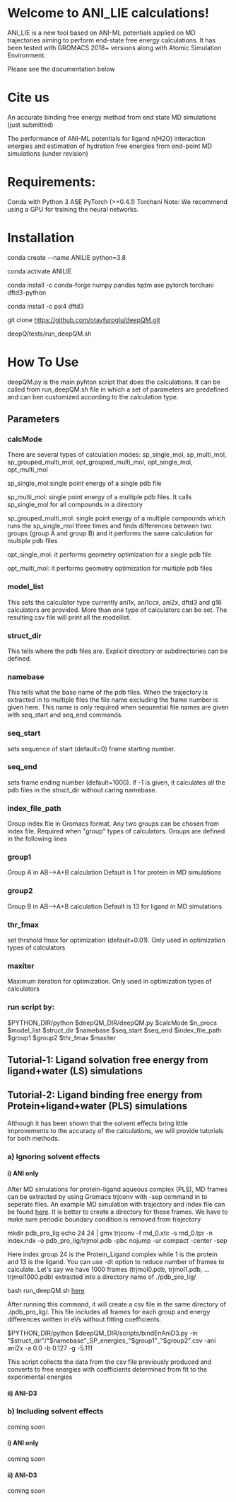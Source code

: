 # Welcome to ANI_LIE calculations!
ANI_LIE is a new tool based on ANI-ML potentials applied on MD trajectories aiming to perform end-state free energy calculations. It has been tested with GROMACS 2018+ versions along with Atomic Simulation Environment.

Please see the documentation below

# Cite us
An accurate binding free energy method from end state MD simulations (just submitted)

The performance of ANI-ML potentials for ligand n(H2O) interaction energies and estimation of hydration free energies from end-point MD simulations (under revision)

# Requirements:
Conda with Python 3
ASE
PyTorch (>=0.4.1)
Torchani
Note: We recommend using a GPU for training the neural networks.

# Installation

conda create --name ANILIE python=3.8

conda activate ANILIE

conda install -c conda-forge numpy pandas tqdm ase pytorch torchani dftd3-python

conda install -c psi4 dftd3

git clone https://github.com/otayfuroglu/deepQM.git

deepQ/tests/run_deepQM.sh 
  
# How To Use

deepQM.py is the main pyhton script that does the calculations. It can be called from run_deepQM.sh file in which a set of parameters are predefined and can ben customized according to the calculation type.

## Parameters
### calcMode
There are several types of calculation modes: sp_single_mol, sp_multi_mol, sp_grouped_multi_mol, opt_grouped_multi_mol, opt_single_mol, opt_multi_mol

sp_single_mol:single point energy of a single pdb file

sp_multi_mol: single point energy of a multiple pdb files. It calls sp_single_mol for all compounds in a directory

sp_grouped_multi_mol: single point energy of a multiple compounds which runs the sp_single_mol three times and finds differences between two groups (group A and group B) and it performs the same calculation for multiple pdb files

opt_single_mol: it performs geometry optimization for a single pdb file

opt_multi_mol: it performs geometry optimization for multiple pdb files

### model_list
This sets the calculator type currently ani1x, ani1ccx, ani2x, dftd3 and g16 calculators are provided. More than one type of calculators can be set. The resulting csv file will print all the modellist.
### struct_dir
This tells where the pdb files are. Explicit directory or subdirectories can be defined.
### namebase
This tells what the base name of the pdb files. When the trajectory is extracted in to multiple files the file name excluding the frame number is given here.
This name is only required when sequential file names are given with seq_start and seq_end commands.
### seq_start
sets sequence of start (default=0) frame starting number. 
### seq_end
sets frame ending number (default=1000). if -1 is given, it calculates all the pdb files in the struct_dir without caring namebase.
### index_file_path
Group index file in Gromacs format. Any two groups can be chosen from index file. Required when "group" types of calculators. Groups are defined in the following lines
### group1
Group A in AB-->A+B calculation Default is 1 for protein in MD simulations
### group2
Group B in AB-->A+B calculation Default is 13 for ligand in MD simulations
### thr_fmax
set thrshold fmax for optimization (default=0.01). Only used in optimization types of calculators
### maxiter
Maximum iteration for optimization. Only used in optimization types of calculators

### run script by:
$PYTHON_DIR/python $deepQM_DIR/deepQM.py $calcMode $n_procs $model_list $struct_dir $namebase $seq_start $seq_end $index_file_path $group1 $group2 $thr_fmax $maxiter

## Tutorial-1: Ligand solvation free energy from ligand+water (LS) simulations


## Tutorial-2: Ligand binding free energy from Protein+ligand+water (PLS) simulations

Although it has been shown that the solvent effects bring little improvements to the accuracy of the calculations, we will provide tutorials for both methods.

### a) Ignoring solvent effects




#### i) ANI only

After MD simulations for protein-ligand aqueous complex (PLS), MD frames can be extracted by using Gromacs trjconv with -sep command in to seperate files. An example MD simulation with trajectory and index file can be found [here](). It is better to create a directory for these frames. We have to make sure periodic boundary condition is removed from trajectory

mkdir pdb_pro_lig
echo 24 24 | gmx trjconv -f md_0.xtc -s md_0.tpr -n index.ndx -o pdb_pro_lig/trjmol.pdb -pbc nojump -ur compact -center -sep

Here index group 24 is the Protein_Ligand complex while 1 is the protein and 13 is the ligand. You can use -dt option to reduce number of frames to calculate. Let's say we have 1000 frames (trjmol0.pdb, trjmol1.pdb, ... trjmol1000.pdb) extracted into a directory name of ./pdb_pro_lig/

bash run_deepQM.sh [here](tests/run_deepQM.sh)

After running this command, it will create a csv file in the same directory of ./pdb_pro_lig/. This file includes all frames for each group and energy differences written in eVs without fitting coefficients.

$PYTHON_DIR/python $deepQM_DIR/scripts/bindEnAniD3.py -in "$struct_dir"/"$namebase"_SP_energies_"$group1"_"$group2".csv -ani ani2x -a 0.0 -b 0.127 -g -5.111

This script collects the data from the csv file previously produced and converts to free energies with coefficients determined from fit to the experimental energies







#### ii) ANI-D3

### b) Including solvent effects

coming soon

#### i) ANI only

coming soon

#### ii) ANI-D3
  
coming soon
  

  
  

  



 
 

